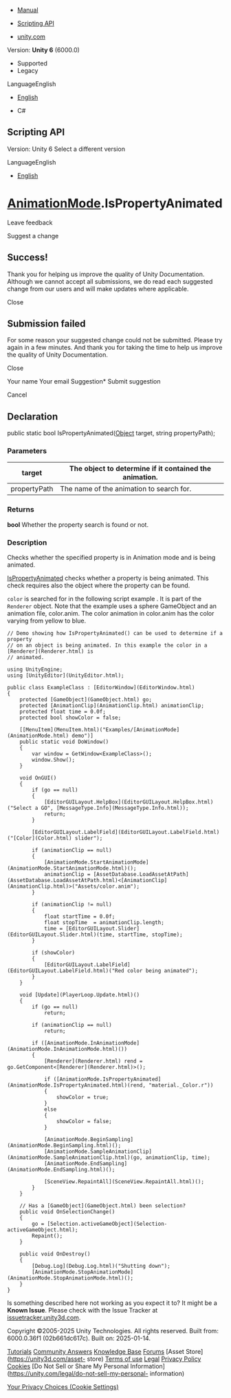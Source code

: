 [ ]()

  * [Manual](../Manual/index.html)
  * [Scripting API](../ScriptReference/index.html)

  * [unity.com](https://unity.com/)

Version: **Unity 6** (6000.0)

  * Supported
  * Legacy

LanguageEnglish

  * [English]()

  * C#

[ ](https://docs.unity3d.com)

## Scripting API

Version: Unity 6 Select a different version

LanguageEnglish

  * [English]()

#  [AnimationMode](AnimationMode.html).IsPropertyAnimated

Leave feedback

Suggest a change

## Success!

Thank you for helping us improve the quality of Unity Documentation. Although
we cannot accept all submissions, we do read each suggested change from our
users and will make updates where applicable.

Close

## Submission failed

For some reason your suggested change could not be submitted. Please <a>try
again</a> in a few minutes. And thank you for taking the time to help us
improve the quality of Unity Documentation.

Close

Your name Your email Suggestion* Submit suggestion

Cancel

[ ]()

## Declaration

public static bool IsPropertyAnimated([Object](Object.html) target, string
propertyPath);

### Parameters

target | The object to determine if it contained the animation.  
---|---  
propertyPath | The name of the animation to search for.  
  
### Returns

**bool** Whether the property search is found or not.

### Description

Checks whether the specified property is in Animation mode and is being
animated.

[IsPropertyAnimated](AnimationMode.IsPropertyAnimated.html) checks whether a
property is being animated. This check requires also the object where the
property can be found.  
  
`color` is searched for in the following script example . It is part of the
`Renderer` object. Note that the example uses a sphere GameObject and an
animation file, color.anim. The color animation in color.anim has the color
varying from yellow to blue.

    
    
    // Demo showing how IsPropertyAnimated() can be used to determine if a property
    // on an object is being animated. In this example the color in a [Renderer](Renderer.html) is
    // animated.  
      
    using UnityEngine;
    using [UnityEditor](UnityEditor.html);  
      
    public class ExampleClass : [EditorWindow](EditorWindow.html)
    {
        protected [GameObject](GameObject.html) go;
        protected [AnimationClip](AnimationClip.html) animationClip;
        protected float time = 0.0f;
        protected bool showColor = false;  
      
        [[MenuItem](MenuItem.html)("Examples/[AnimationMode](AnimationMode.html) demo")]
        public static void DoWindow()
        {
            var window = GetWindow<ExampleClass>();
            window.Show();
        }  
      
        void OnGUI()
        {
            if (go == null)
            {
                [EditorGUILayout.HelpBox](EditorGUILayout.HelpBox.html)("Select a GO", [MessageType.Info](MessageType.Info.html));
                return;
            }  
      
            [EditorGUILayout.LabelField](EditorGUILayout.LabelField.html)("[Color](Color.html) slider");  
      
            if (animationClip == null)
            {
                [AnimationMode.StartAnimationMode](AnimationMode.StartAnimationMode.html)();
                animationClip = [AssetDatabase.LoadAssetAtPath](AssetDatabase.LoadAssetAtPath.html)<[AnimationClip](AnimationClip.html)>("Assets/color.anim");
            }  
      
            if (animationClip != null)
            {
                float startTime = 0.0f;
                float stopTime  = animationClip.length;
                time = [EditorGUILayout.Slider](EditorGUILayout.Slider.html)(time, startTime, stopTime);
            }  
      
            if (showColor)
            {
                [EditorGUILayout.LabelField](EditorGUILayout.LabelField.html)("Red color being animated");
            }
        }  
      
        void [Update](PlayerLoop.Update.html)()
        {
            if (go == null)
                return;  
      
            if (animationClip == null)
                return;  
      
            if ([AnimationMode.InAnimationMode](AnimationMode.InAnimationMode.html)())
            {
                [Renderer](Renderer.html) rend = go.GetComponent<[Renderer](Renderer.html)>();  
      
                if ([AnimationMode.IsPropertyAnimated](AnimationMode.IsPropertyAnimated.html)(rend, "material._Color.r"))
                {
                    showColor = true;
                }
                else
                {
                    showColor = false;
                }  
      
                [AnimationMode.BeginSampling](AnimationMode.BeginSampling.html)();
                [AnimationMode.SampleAnimationClip](AnimationMode.SampleAnimationClip.html)(go, animationClip, time);
                [AnimationMode.EndSampling](AnimationMode.EndSampling.html)();  
      
                [SceneView.RepaintAll](SceneView.RepaintAll.html)();
            }
        }  
      
        // Has a [GameObject](GameObject.html) been selection?
        public void OnSelectionChange()
        {
            go = [Selection.activeGameObject](Selection-activeGameObject.html);
            Repaint();
        }  
      
        public void OnDestroy()
        {
            [Debug.Log](Debug.Log.html)("Shutting down");
            [AnimationMode.StopAnimationMode](AnimationMode.StopAnimationMode.html)();
        }
    }
    

Is something described here not working as you expect it to? It might be a
**Known Issue**. Please check with the Issue Tracker at
[issuetracker.unity3d.com](https://issuetracker.unity3d.com).

Copyright ©2005-2025 Unity Technologies. All rights reserved. Built from:
6000.0.36f1 (02b661dc617c). Built on: 2025-01-14.

[Tutorials](https://unity3d.com/learn) [Community
Answers](https://answers.unity3d.com) [Knowledge
Base](https://support.unity3d.com/hc/en-us)
[Forums](https://forum.unity3d.com) [Asset Store](https://unity3d.com/asset-
store) [Terms of use](https://docs.unity3d.com/Manual/TermsOfUse.html)
[Legal](https://unity.com/legal) [Privacy
Policy](https://unity.com/legal/privacy-policy)
[Cookies](https://unity.com/legal/cookie-policy) [Do Not Sell or Share My
Personal Information](https://unity.com/legal/do-not-sell-my-personal-
information)

[Your Privacy Choices (Cookie Settings)](javascript:void\(0\);)

